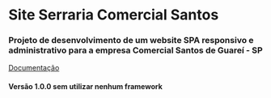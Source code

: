 # Site Serraria Comercial Santos

### Projeto de desenvolvimento de um website SPA responsivo e administrativo para a empresa Comercial Santos de Guareí - SP

[Documentação](https://drive.google.com/open?id=1mrBs2ktIVUUGdENc3T8Hlg6SCJAj-Exd)

  #### Versão 1.0.0 sem utilizar nenhum framework
